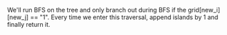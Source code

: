 We'll run BFS on the tree and only branch out during BFS if the grid[new_i][new_j]​ == "1". Every time we enter this traversal, append islands by 1 and finally return it.

